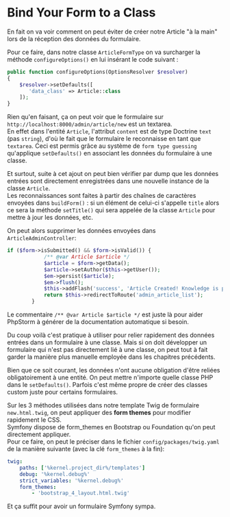 # Bind Your Form to a Class

En fait on va voir comment on peut éviter de créer notre Article "à la main"
lors de la réception des données du formulaire.  

Pour ce faire, dans notre classe `ArticleFormType` on va surcharger la méthode 
`configureOptions()` en lui insérant le code suivant :
```PHP
public function configureOptions(OptionsResolver $resolver)
{
    $resolver->setDefaults([
       'data_class' => Article::class
    ]);
}
```

Rien qu'en faisant, ça on peut voir que le formulaire sur 
`http://localhost:8000/admin/article/new` est un textarea.  
En effet dans l'entité `Article`, l'attribut `content` est de type Doctrine `text`
(pas `string`), d'où le fait que le formulaire le reconnaisse en tant que 
`textarea`. Ceci est permis grâce au système de `form type guessing` qu'applique
`setDefaults()` en associant les données du formulaire à une classe.  

Et surtout, suite à cet ajout on peut bien vérifier par dump que les données 
entrées sont directement enregistrées dans une nouvelle instance de la classe
`Article`.  
Les reconnaissances sont faites à partir des chaînes de caractères envoyées 
dans `buildForm()` : si un élément de celui-ci s'appelle `title` alors ce sera
la méthode `setTitle()` qui sera appelée de la classe `Article` pour mettre à 
jour les données, etc.  

On peut alors supprimer les données envoyées dans `ArticleAdminController`:  
```PHP
if ($form->isSubmitted() && $form->isValid()) {
            /** @var Article $article */
            $article = $form->getData();
            $article->setAuthor($this->getUser());
            $em->persist($article);
            $em->flush();
            $this->addFlash('success', 'Article Created! Knowledge is power!');
            return $this->redirectToRoute('admin_article_list');
        }
```
Le commentaire `/** @var Article $article */` est juste là pour aider PhpStorm
à générer de la documentation automatique si besoin.  

Du coup voilà c'est pratique à utiliser pour relier rapidement des données 
entrées dans un formulaire à une classe. Mais si on doit développer un 
formulaire qui n'est pas directement lié à une classe, on peut tout à fait 
garder la manière plus manuelle employée dans les chapitres précédents.  

Bien que ce soit courant, les données n'ont aucune obligation d'être reliées 
obligatoirement à une entité. On peut mettre n'importe quelle classe PHP dans 
le `setDefaults()`. Parfois c'est même propre de créer des classes custom juste
pour certains formulaires.  

Sur les 3 méthodes utilisées dans notre template Twig de formulaire `new.html.twig`,
on peut appliquer des **form themes** pour modifier rapidement le CSS.  
Symfony dispose de form_themes en Bootstrap ou Foundation qu'on peut directement 
appliquer.  
Pour ce faire, on peut le préciser dans le fichier `config/packages/twig.yaml` de la
manière suivante (avec la clé `form_themes` à la fin):
```yaml
twig:
    paths: ['%kernel.project_dir%/templates']
    debug: '%kernel.debug%'
    strict_variables: '%kernel.debug%'
    form_themes:
        - 'bootstrap_4_layout.html.twig'
```

Et ça suffit pour avoir un formulaire Symfony sympa.

